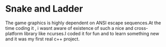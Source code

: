 # Snake and Ladder
The game graphics is highly dependent on ANSI escape sequences.At the time coding it , i wasnt aware of existence of such a nice and cross-platform library like ncurses.I coded it for fun and to learn something new and it was my first real c++ project.
